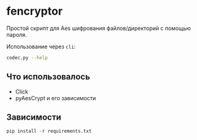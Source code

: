 # fencryptor

Простой скрипт для Aes шифрования файлов/директорий с помощью пароля.

Использование через `cli`:

```bash
codec.py --help  
```

## Что использовалось

* Click
* pyAesCrypt и его зависимости

## Зависимости

```python
pip install -r requirements.txt
```
